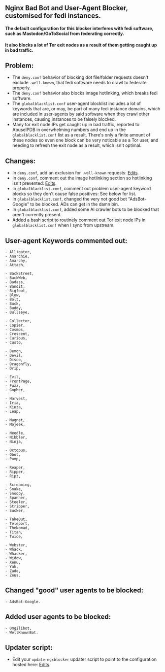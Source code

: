## Nginx Bad Bot and User-Agent Blocker, customised for fedi instances.
#### The default configuration for this blocker interferes with fedi software, such as Mastodon/GoToSocial from federating correctly.
#### It also blocks a lot of Tor exit nodes as a result of them getting caught up in bad traffic.

## Problem:
- The `deny.conf` behavior of blocking dot file/folder requests doesn't exclude `.well-known`, that fedi software needs to crawl to federate properly.
- The `deny.conf` behavior also blocks image hotlinking, which breaks fedi software.
- The `globalblacklist.conf` user-agent blocklist includes a lot of keywords that are, or may, be part of many fedi instance domains, which are included in user-agents by said software when they crawl other instances, causing instances to be falsely blocked.
- Many tor exit node IPs get caught up in bad traffic, reported to AbuseIPDB in overwhelming numbers and end up in the `globalblacklist.conf` list as a result. There's only a finite amount of these nodes so even one block can be very noticable as a Tor user, and needing to refresh the exit node as a result, which isn't optimal.

## Changes:
- In `deny.conf`, add an exclusion for `.well-known` requests: [Edits](https://github.com/jwbjnwolf/nginx-bad-bot-blocker/commit/bbc4b2f13b69132e055ab87c30cef82119d7903a).
- In `deny.conf`, comment out the image hotlinking section so hotlinking isn't prevented: [Edits](https://github.com/jwbjnwolf/nginx-bad-bot-blocker/commit/7f80200a183cf2cd72180be381032c23940eb724).
- In `globalblacklist.conf`, comment out problem user-agent keyword blocks so they don't cause false positives: See below for list.
- In `globalblacklist.conf`, changed the very not good bot "AdsBot-Google" to be blocked. ADs can get in the damn bin.
- In `globalblacklist.conf`, added some AI crawler bots to be blocked that aren't currently present.
- Added a bash script to routinely comment out Tor exit node IPs in `globalblacklist.conf` when I sync from upstream.

## User-agent Keywords commented out:
```
- Alligator,
- Anarchie,
- Anarchy,
- Attach,

- BackStreet,
- BackWeb,
- Badass,
- Bandit,
- Bigfoot,
- Blow,
- Bolt,
- Buck,
- Buddy,
- Bullseye,

- Collector,
- Copier,
- Cosmos,
- Crescent,
- Curious,
- Custo,

- Demon,
- Devil,
- Disco,
- Dragonfly,
- Drip,

- Evil,
- FrontPage,
- Fuzz,
- Gopher,

- Harvest,
- Iria,
- Kinza,
- Leap,

- Magnet,
- Mojeek,

- Needle,
- Nibbler,
- Ninja,

- Octopus,
- Obot,
- Pump,

- Reaper,
- Ripper,
- Ripz,

- Screaming,
- Snake,
- Snoopy,
- Spanner,
- Steeler,
- Stripper,
- Sucker,

- TakeOut,
- Teleport,
- TheNomad,
- Titan,
- Twice,

- Webster,
- Whack,
- Whacker,
- Widow,
- Xenu,
- Yak,
- Zade,
- Zeus.
```

## Changed "good" user agents to be blocked:
```
- AdsBot-Google.
```

## Added user agents to be blocked:
```
- Omgilibot,
- WellKnownBot.
```

## Updater script:
- Edit your `update-ngxblocker` updater script to point to the configuration hosted here: [Edits](https://github.com/jwbjnwolf/nginx-bad-bot-blocker/commit/b083e4af2faed92fa14b02c7a64126f739557893).
